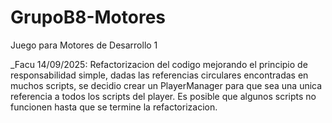 # GrupoB8-Motores
Juego para Motores de Desarrollo 1

_Facu 14/09/2025: Refactorizacion del codigo mejorando el principio de responsabilidad simple,
    dadas las referencias circulares encontradas en muchos scripts, se decidio crear un PlayerManager para que sea una unica referencia a todos los scripts del player.
    Es posible que algunos scripts no funcionen hasta que se termine la refactorizacion.

